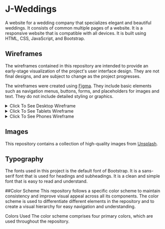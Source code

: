 # J-Weddings
A website for a wedding company that specializes elegant and beautiful weddings. It consists of common multiple pages of a website. It is a responsive website that is compatible with all devices. It is built using HTML, CSS, JavaScript, and Bootstrap.

## Wireframes
The wireframes contained in this repository are intended to provide an early-stage visualization of the project's user interface design. They are not final designs, and are subject to change as the project progresses.

The wireframes were created using [Figma](https://figma.com/). They include basic elements such as navigation menus, buttons, forms, and placeholders for images and text. They do not include detailed styling or graphics.

<details><summary>Click To See Desktop Wireframe</summary>

![Desktop Wireframe](#)

</details>

<details><summary>Click To See Tablets Wireframe</summary>

![Tablet Wireframe](#)

</details>
<details><summary>Click To See Phones Wireframe</summary>

![Phones Wireframe](#)

</details>

## Images
This repository contains a collection of high-quality images from [Unsplash](https://unsplash.com/).

## Typography
The fonts used in this project is the default font of Bootstrap. It is a sans-serif font that is used for headings and subheadings. It is a clean and simple font that is easy to read and understand.

##Color Scheme
This repository follows a specific color scheme to maintain consistency and improve visual appeal across all its components. The color scheme is used to differentiate different elements in the repository and to create a visual hierarchy for easy navigation and understanding.

Colors Used
The color scheme comprises four primary colors, which are used throughout the repository.


